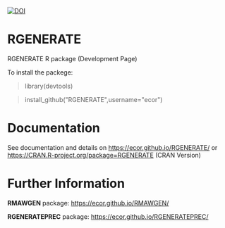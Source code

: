 [![DOI](https://zenodo.org/badge/22910686.svg)](https://zenodo.org/badge/latestdoi/22910686)

RGENERATE
=========

RGENERATE R package (Development Page)

To install the packege: 

>library(devtools)

>install_github("RGENERATE",username="ecor")



# Documentation 

See documentation and details on https://ecor.github.io/RGENERATE/ or https://CRAN.R-project.org/package=RGENERATE (CRAN Version)

# Further Information 

**RMAWGEN** package: https://ecor.github.io/RMAWGEN/

**RGENERATEPREC** package: https://ecor.github.io/RGENERATEPREC/